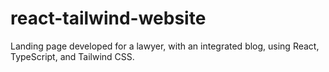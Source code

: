 # react-tailwind-website
Landing page developed for a lawyer, with an integrated blog, using React, TypeScript, and Tailwind CSS.
